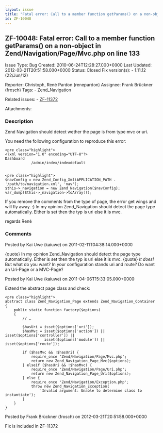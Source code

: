 ```yaml
---
layout: issue
title: "Fatal error: Call to a member function getParams() on a non-object in Zend/Navigation/Page/Mvc.php on line 133"
id: ZF-10048
---
```


ZF-10048: Fatal error: Call to a member function getParams() on a non-object in Zend/Navigation/Page/Mvc.php on line 133
------------------------------------------------------------------------------------------------------------------------

 Issue Type: Bug Created: 2010-06-24T12:28:27.000+0000 Last Updated: 2012-03-21T20:51:58.000+0000 Status: Closed Fix version(s): - 1.11.12 (22/Jun/12)
 
 Reporter:  Christoph, René Pardon (renepardon)  Assignee:  Frank Brückner (frosch)  Tags: - Zend\_Navigation
 
 Related issues: - [ZF-11372](/issues/browse/ZF-11372)
 
 Attachments: 
### Description

Zend Navigation should detect wether the page is from type mvc or uri.

You need the following configuration to reproduce this error:

 
    <pre class="highlight">
    <?xml version="1.0" encoding="UTF-8"?>
    Dashboard
                /admin/index/indexdefault

 
    <pre class="highlight">
    $navConfig = new Zend_Config_Xml(APPLICATION_PATH . '/path/to/navigation.xml', 'nav');
    $this->_navigation = new Zend_Navigation($navConfig);
    var_dump($this->_navigation->toArray());


If you remove the comments from the type of page, the error get wings and will fly away. :) In my opinion Zend\_Navigation should detect the page type automatically. Either is set then the typ is uri else it is mvc.

regards René

 

 

### Comments

Posted by Kai Uwe (kaiuwe) on 2011-02-11T04:38:14.000+0000

{quote} In my opinion Zend\_Navigation should detect the page type automatically. Either is set then the typ is uri else it is mvc. {quote} _It does!_ But what do you want? In your configuration stands uri and route? Do want an Uri-Page or a MVC-Page?

 

 

Posted by Kai Uwe (kaiuwe) on 2011-04-06T15:33:05.000+0000

Extend the abstract page class and check:

 
    <pre class="highlight">
    abstract class Zend_Navigation_Page extends Zend_Navigation_Container
    {
        public static function factory($options)
        {
            // …
    
            $hasUri = isset($options['uri']);
            $hasMvc = isset($options['action']) || isset($options['controller']) ||
                      isset($options['module']) || isset($options['route']);
    
            if ($hasMvc && !$hasUri) {
                require_once 'Zend/Navigation/Page/Mvc.php';
                return new Zend_Navigation_Page_Mvc($options);
            } elseif ($hasUri && !$hasMvc) {
                require_once 'Zend/Navigation/Page/Uri.php';
                return new Zend_Navigation_Page_Uri($options);
            } else {
                require_once 'Zend/Navigation/Exception.php';
                throw new Zend_Navigation_Exception(
                    'Invalid argument: Unable to determine class to instantiate');
            }
        }
    }


 

 

Posted by Frank Brückner (frosch) on 2012-03-21T20:51:58.000+0000

Fix is included in ZF-11372

 

 